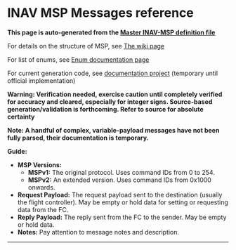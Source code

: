 
# INAV MSP Messages reference
 
**This page is auto-generated from the [Master INAV-MSP definition file](https://github.com/xznhj8129/msp_documentation/blob/master/lib/msp_messages.json)**  

For details on the structure of MSP, see [The wiki page](https://github.com/iNavFlight/inav/wiki/MSP-V2)

For list of enums, see [Enum documentation page](https://github.com/xznhj8129/msp_documentation/blob/master/docs/inav_enums_ref.md)

For current generation code, see [documentation project](https://github.com/xznhj8129/msp_documentation) (temporary until official implementation)  



**Warning: Verification needed, exercise caution until completely verified for accuracy and cleared, especially for integer signs. Source-based generation/validation is forthcoming. Refer to source for absolute certainty** 

**Note: A handful of complex, variable-payload messages have not been fully parsed, their documentation is temporary.**  

**Guide:**

*   **MSP Versions:**
    *   **MSPv1:** The original protocol. Uses command IDs from 0 to 254.
    *   **MSPv2:** An extended version. Uses command IDs from 0x1000 onwards.
*   **Request Payload:** The request payload sent to the destination (usually the flight controller). May be empty or hold data for setting or requesting data from the FC. 
*   **Reply Payload:** The reply sent from the FC to the sender. May be empty or hold data.
*   **Notes:** Pay attention to message notes and description.

---